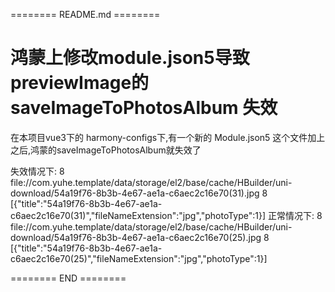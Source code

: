 ======== README.md ========

# 鸿蒙上修改module.json5导致 previewImage的 saveImageToPhotosAlbum 失效

在本项目vue3下的 harmony-configs下,有一个新的 Module.json5 这个文件加上之后,鸿蒙的saveImageToPhotosAlbum就失效了

失效情况下:
8 file://com.yuhe.template/data/storage/el2/base/cache/HBuilder/uni-download/54a19f76-8b3b-4e67-ae1a-c6aec2c16e70(31).jpg
8 [{"title":"54a19f76-8b3b-4e67-ae1a-c6aec2c16e70(31)","fileNameExtension":"jpg","photoType":1}]
正常情况下:
8 file://com.yuhe.template/data/storage/el2/base/cache/HBuilder/uni-download/54a19f76-8b3b-4e67-ae1a-c6aec2c16e70(25).jpg
8 [{"title":"54a19f76-8b3b-4e67-ae1a-c6aec2c16e70(25)","fileNameExtension":"jpg","photoType":1}]

======== END ========
